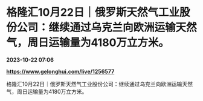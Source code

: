 # 格隆汇10月22日｜俄罗斯天然气工业股份公司：继续通过乌克兰向欧洲运输天然气，周日运输量为4180万立方米。

**2023-10-22 07:06**

**https://www.gelonghui.com/live/1256577**

格隆汇10月22日｜俄罗斯天然气工业股份公司：继续通过乌克兰向欧洲运输天然气，周日运输量为4180万立方米。